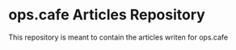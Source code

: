 # ops.cafe Articles Repository

This repository is meant to contain the articles writen for ops.cafe
